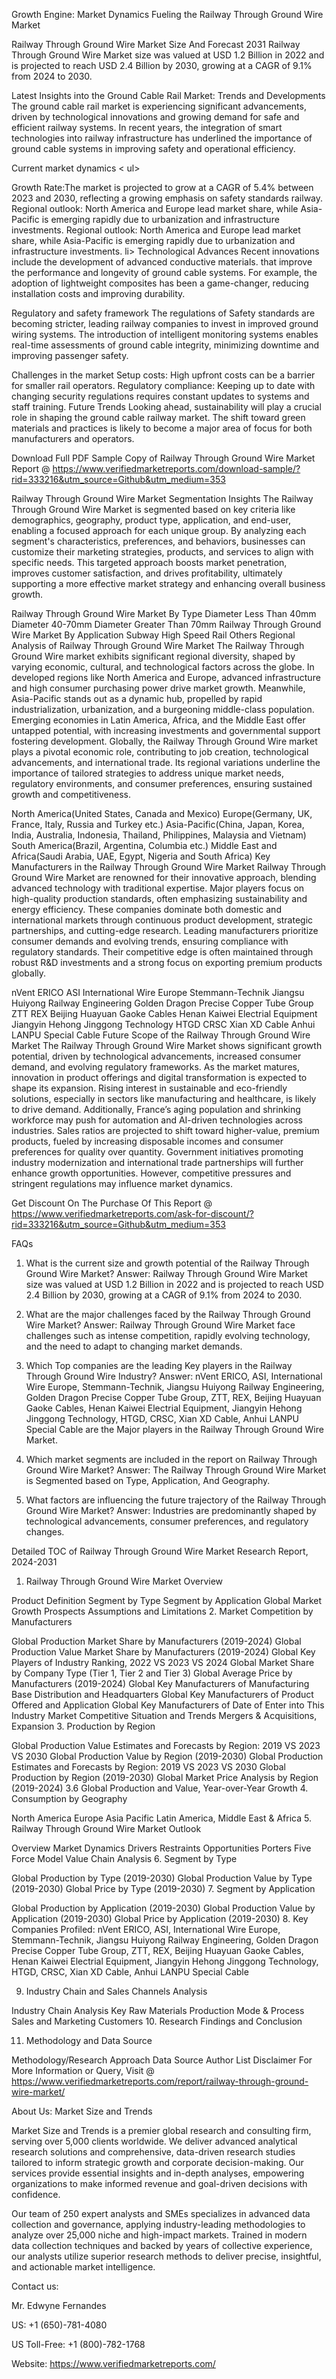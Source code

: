 Growth Engine: Market Dynamics Fueling the Railway Through Ground Wire Market


Railway Through Ground Wire Market Size And Forecast 2031
Railway Through Ground Wire Market size was valued at USD 1.2 Billion in 2022 and is projected to reach USD 2.4 Billion by 2030, growing at a CAGR of 9.1% from 2024 to 2030.

Latest Insights into the Ground Cable Rail Market: Trends and Developments
The ground cable rail market is experiencing significant advancements, driven by technological innovations and growing demand for safe and efficient railway systems. In recent years, the integration of smart technologies into railway infrastructure has underlined the importance of ground cable systems in improving safety and operational efficiency.

Current market dynamics
< ul>

Growth Rate:The market is projected to grow at a CAGR of 5.4% between 2023 and 2030, reflecting a growing emphasis on safety standards railway.
Regional outlook: North America and Europe lead market share, while Asia-Pacific is emerging rapidly due to urbanization and infrastructure investments.
Regional outlook: North America and Europe lead market share, while Asia-Pacific is emerging rapidly due to urbanization and infrastructure investments. li>
Technological Advances
Recent innovations include the development of advanced conductive materials. that improve the performance and longevity of ground cable systems. For example, the adoption of lightweight composites has been a game-changer, reducing installation costs and improving durability.

Regulatory and safety framework
The regulations of Safety standards are becoming stricter, leading railway companies to invest in improved ground wiring systems. The introduction of intelligent monitoring systems enables real-time assessments of ground cable integrity, minimizing downtime and improving passenger safety.

Challenges in the market
Setup costs: High upfront costs can be a barrier for smaller rail operators.
Regulatory compliance: Keeping up to date with changing security regulations requires constant updates to systems and staff training.
Future Trends
Looking ahead, sustainability will play a crucial role in shaping the ground cable railway market. The shift toward green materials and practices is likely to become a major area of ​​focus for both manufacturers and operators.

Download Full PDF Sample Copy of Railway Through Ground Wire Market Report @ https://www.verifiedmarketreports.com/download-sample/?rid=333216&utm_source=Github&utm_medium=353

Railway Through Ground Wire Market Segmentation Insights
The Railway Through Ground Wire Market is segmented based on key criteria like demographics, geography, product type, application, and end-user, enabling a focused approach for each unique group. By analyzing each segment's characteristics, preferences, and behaviors, businesses can customize their marketing strategies, products, and services to align with specific needs. This targeted approach boosts market penetration, improves customer satisfaction, and drives profitability, ultimately supporting a more effective market strategy and enhancing overall business growth.

Railway Through Ground Wire Market By Type
Diameter Less Than 40mm
Diameter 40-70mm
Diameter Greater Than 70mm
Railway Through Ground Wire Market By Application
Subway
High Speed Rail
Others
Regional Analysis of Railway Through Ground Wire Market
The Railway Through Ground Wire market exhibits significant regional diversity, shaped by varying economic, cultural, and technological factors across the globe. In developed regions like North America and Europe, advanced infrastructure and high consumer purchasing power drive market growth. Meanwhile, Asia-Pacific stands out as a dynamic hub, propelled by rapid industrialization, urbanization, and a burgeoning middle-class population. Emerging economies in Latin America, Africa, and the Middle East offer untapped potential, with increasing investments and governmental support fostering development. Globally, the Railway Through Ground Wire market plays a pivotal economic role, contributing to job creation, technological advancements, and international trade. Its regional variations underline the importance of tailored strategies to address unique market needs, regulatory environments, and consumer preferences, ensuring sustained growth and competitiveness.

North America(United States, Canada and Mexico)
Europe(Germany, UK, France, Italy, Russia and Turkey etc.)
Asia-Pacific(China, Japan, Korea, India, Australia, Indonesia, Thailand, Philippines, Malaysia and Vietnam)
South America(Brazil, Argentina, Columbia etc.)
Middle East and Africa(Saudi Arabia, UAE, Egypt, Nigeria and South Africa)
Key Manufacturers in the Railway Through Ground Wire Market
Railway Through Ground Wire Market are renowned for their innovative approach, blending advanced technology with traditional expertise. Major players focus on high-quality production standards, often emphasizing sustainability and energy efficiency. These companies dominate both domestic and international markets through continuous product development, strategic partnerships, and cutting-edge research. Leading manufacturers prioritize consumer demands and evolving trends, ensuring compliance with regulatory standards. Their competitive edge is often maintained through robust R&D investments and a strong focus on exporting premium products globally.

nVent ERICO
ASI
International Wire Europe
Stemmann-Technik
Jiangsu Huiyong Railway Engineering
Golden Dragon Precise Copper Tube Group
ZTT
REX
Beijing Huayuan Gaoke Cables
Henan Kaiwei Electrial Equipment
Jiangyin Hehong Jinggong Technology
HTGD
CRSC
Xian XD Cable
Anhui LANPU Special Cable
Future Scope of the Railway Through Ground Wire Market
The Railway Through Ground Wire Market shows significant growth potential, driven by technological advancements, increased consumer demand, and evolving regulatory frameworks. As the market matures, innovation in product offerings and digital transformation is expected to shape its expansion. Rising interest in sustainable and eco-friendly solutions, especially in sectors like manufacturing and healthcare, is likely to drive demand. Additionally, France’s aging population and shrinking workforce may push for automation and AI-driven technologies across industries. Sales ratios are projected to shift toward higher-value, premium products, fueled by increasing disposable incomes and consumer preferences for quality over quantity. Government initiatives promoting industry modernization and international trade partnerships will further enhance growth opportunities. However, competitive pressures and stringent regulations may influence market dynamics.

Get Discount On The Purchase Of This Report @ https://www.verifiedmarketreports.com/ask-for-discount/?rid=333216&utm_source=Github&utm_medium=353

FAQs
1. What is the current size and growth potential of the Railway Through Ground Wire Market?
Answer: Railway Through Ground Wire Market size was valued at USD 1.2 Billion in 2022 and is projected to reach USD 2.4 Billion by 2030, growing at a CAGR of 9.1% from 2024 to 2030.

2. What are the major challenges faced by the Railway Through Ground Wire Market?
Answer: Railway Through Ground Wire Market face challenges such as intense competition, rapidly evolving technology, and the need to adapt to changing market demands.

3. Which Top companies are the leading Key players in the Railway Through Ground Wire Industry?
Answer: nVent ERICO, ASI, International Wire Europe, Stemmann-Technik, Jiangsu Huiyong Railway Engineering, Golden Dragon Precise Copper Tube Group, ZTT, REX, Beijing Huayuan Gaoke Cables, Henan Kaiwei Electrial Equipment, Jiangyin Hehong Jinggong Technology, HTGD, CRSC, Xian XD Cable, Anhui LANPU Special Cable are the Major players in the Railway Through Ground Wire Market.

4. Which market segments are included in the report on Railway Through Ground Wire Market?
Answer: The Railway Through Ground Wire Market is Segmented based on Type, Application, And Geography.

5. What factors are influencing the future trajectory of the Railway Through Ground Wire Market?
Answer: Industries are predominantly shaped by technological advancements, consumer preferences, and regulatory changes.

Detailed TOC of Railway Through Ground Wire Market Research Report, 2024-2031
1. Railway Through Ground Wire Market Overview

Product Definition
Segment by Type
Segment by Application
Global Market Growth Prospects
Assumptions and Limitations
2. Market Competition by Manufacturers

Global Production Market Share by Manufacturers (2019-2024)
Global Production Value Market Share by Manufacturers (2019-2024)
Global Key Players of Industry Ranking, 2022 VS 2023 VS 2024
Global Market Share by Company Type (Tier 1, Tier 2 and Tier 3)
Global Average Price by Manufacturers (2019-2024)
Global Key Manufacturers of Manufacturing Base Distribution and Headquarters
Global Key Manufacturers of Product Offered and Application
Global Key Manufacturers of Date of Enter into This Industry
Market Competitive Situation and Trends
Mergers & Acquisitions, Expansion
3. Production by Region

Global Production Value Estimates and Forecasts by Region: 2019 VS 2023 VS 2030
Global Production Value by Region (2019-2030)
Global Production Estimates and Forecasts by Region: 2019 VS 2023 VS 2030
Global Production by Region (2019-2030)
Global Market Price Analysis by Region (2019-2024) 3.6 Global Production and Value, Year-over-Year Growth
4. Consumption by Geography

North America
Europe
Asia Pacific
Latin America, Middle East & Africa
5. Railway Through Ground Wire Market Outlook

Overview
Market Dynamics
Drivers
Restraints
Opportunities
Porters Five Force Model
Value Chain Analysis 
6. Segment by Type

Global Production by Type (2019-2030)
Global Production Value by Type (2019-2030)
Global Price by Type (2019-2030)
7. Segment by Application

Global Production by Application (2019-2030)
Global Production Value by Application (2019-2030)
Global Price by Application (2019-2030)
8. Key Companies Profiled: nVent ERICO, ASI, International Wire Europe, Stemmann-Technik, Jiangsu Huiyong Railway Engineering, Golden Dragon Precise Copper Tube Group, ZTT, REX, Beijing Huayuan Gaoke Cables, Henan Kaiwei Electrial Equipment, Jiangyin Hehong Jinggong Technology, HTGD, CRSC, Xian XD Cable, Anhui LANPU Special Cable

9. Industry Chain and Sales Channels Analysis

Industry Chain Analysis
Key Raw Materials
Production Mode & Process
Sales and Marketing
Customers
10. Research Findings and Conclusion

11. Methodology and Data Source

Methodology/Research Approach
Data Source
Author List
Disclaimer
For More Information or Query, Visit @ https://www.verifiedmarketreports.com/report/railway-through-ground-wire-market/

About Us: Market Size and Trends

Market Size and Trends is a premier global research and consulting firm, serving over 5,000 clients worldwide. We deliver advanced analytical research solutions and comprehensive, data-driven research studies tailored to inform strategic growth and corporate decision-making. Our services provide essential insights and in-depth analyses, empowering organizations to make informed revenue and goal-driven decisions with confidence.

Our team of 250 expert analysts and SMEs specializes in advanced data collection and governance, applying industry-leading methodologies to analyze over 25,000 niche and high-impact markets. Trained in modern data collection techniques and backed by years of collective experience, our analysts utilize superior research methods to deliver precise, insightful, and actionable market intelligence.

Contact us:

Mr. Edwyne Fernandes

US: +1 (650)-781-4080

US Toll-Free: +1 (800)-782-1768

Website: https://www.verifiedmarketreports.com/
